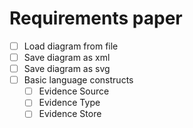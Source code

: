 # Requirements paper

- [ ] Load diagram from file
- [ ] Save diagram as xml
- [ ] Save diagram as svg
- [ ] Basic language constructs
  - [ ] Evidence Source
  - [ ] Evidence Type
  - [ ] Evidence Store
